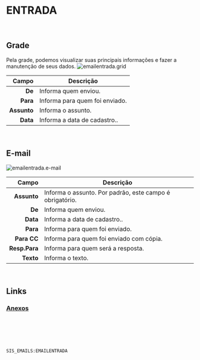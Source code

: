 # ENTRADA
<br>

## Grade
Pela grade, podemos visualizar suas principais informações e fazer a manutenção de seus dados.
![emailentrada.grid](https://raw.githubusercontent.com/netforcews/docs-siscom/master/geral/imagens/emailentrada.grid.png)

Campo | Descrição
--:|---
**De** | Informa quem enviou.
**Para** | Informa para quem foi enviado.
**Assunto** | Informa o assunto.
**Data** | Informa a data de cadastro..
<br>

## E-mail
![emailentrada.e-mail](https://raw.githubusercontent.com/netforcews/docs-siscom/master/geral/imagens/emailentrada.e-mail.png)

Campo | Descrição
--:|---
**Assunto** | Informa o assunto. Por padrão, este campo é obrigatório.
**De** | Informa quem enviou.
**Data** | Informa a data de cadastro..
**Para** | Informa para quem foi enviado.
**Para CC** | Informa para quem foi enviado com cópia.
**Resp.Para** | Informa para quem será a resposta.
**Texto** | Informa o texto.
<br>

## Links
### [Anexos](/geral/emailanexos.md)
<br>
<br>
<br>
<br>

```SIS_EMAILS:EMAILENTRADA```
